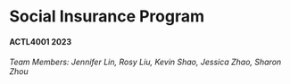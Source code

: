 # Social Insurance Program 

#### ACTL4001 2023 

###### Team Members: Jennifer Lin, Rosy Liu, Kevin Shao, Jessica Zhao, Sharon Zhou 

